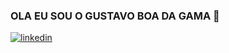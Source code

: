### OLA EU SOU O GUSTAVO BOA DA GAMA 👋
[![linkedin](https://img.shields.io/badge/LinkedIn-0077B5?style=for-the-badge&logo=linkedin&logoColor=white)]([linkedin.com/in/gustavo-boa-da-gama-699878340](https://www.linkedin.com/in/gustavo-boa-da-gama-699878340/))


